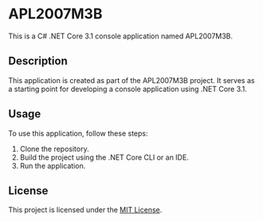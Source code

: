 # APL2007M3B

This is a C# .NET Core 3.1 console application named APL2007M3B.

## Description

This application is created as part of the APL2007M3B project. It serves as a starting point for developing a console application using .NET Core 3.1.

## Usage

To use this application, follow these steps:

1. Clone the repository.
2. Build the project using the .NET Core CLI or an IDE.
3. Run the application.

## License

This project is licensed under the [MIT License](LICENSE).
```
